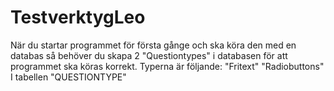 # TestverktygLeo

När du startar programmet för första gånge och ska köra den med en databas så behöver du skapa 2 "Questiontypes" i databasen för att programmet ska köras korrekt.
Typerna är följande:
"Fritext"
"Radiobuttons"
I tabellen "QUESTIONTYPE"
